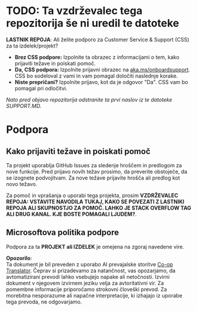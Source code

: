 <!--
CO_OP_TRANSLATOR_METADATA:
{
  "original_hash": "62fe65c1d8e3796c01aa1e3c89666cba",
  "translation_date": "2025-06-12T11:21:33+00:00",
  "source_file": "SUPPORT.md",
  "language_code": "sl"
}
-->
# TODO: Ta vzdrževalec tega repozitorija še ni uredil te datoteke

**LASTNIK REPOJA**: Ali želite podporo za Customer Service & Support (CSS) za ta izdelek/projekt?

- **Brez CSS podpore:** Izpolnite ta obrazec z informacijami o tem, kako prijaviti težave in poiskati pomoč.
- **Da, CSS podpora:** Izpolnite prijavni obrazec na [aka.ms/onboardsupport](https://aka.ms/onboardsupport). CSS bo sodeloval z vami in vam pomagal določiti naslednje korake.
- **Niste prepričani?** Izpolnite prijavo, kot da je odgovor "Da". CSS vam bo pomagal pri odločitvi.

*Nato pred objavo repozitorija odstranite ta prvi naslov iz te datoteke SUPPORT.MD.*

# Podpora

## Kako prijaviti težave in poiskati pomoč

Ta projekt uporablja GitHub Issues za sledenje hroščem in predlogom za nove funkcije. Pred prijavo novih težav prosimo, da preverite obstoječe, da se izognete podvojitvam. Za nove težave prijavite hrošča ali predlog kot novo težavo.

Za pomoč in vprašanja o uporabi tega projekta, prosim **VZDRŽEVALEC REPOJA: VSTAVITE NAVODILA TUKAJ, KAKO SE POVEZATI Z LASTNIKI REPOJA ALI SKUPNOSTJO ZA POMOČ. LAHKO JE STACK OVERFLOW TAG ALI DRUG KANAL. KJE BOSTE POMAGALI LJUDEM?**.

## Microsoftova politika podpore

Podpora za ta **PROJEKT ali IZDELEK** je omejena na zgoraj navedene vire.

**Opozorilo**:  
Ta dokument je bil preveden z uporabo AI prevajalske storitve [Co-op Translator](https://github.com/Azure/co-op-translator). Čeprav si prizadevamo za natančnost, vas opozarjamo, da avtomatizirani prevodi lahko vsebujejo napake ali netočnosti. Izvirni dokument v njegovem izvirnem jeziku velja za avtoritativni vir. Za pomembne informacije priporočamo strokovni človeški prevod. Za morebitna nesporazume ali napačne interpretacije, ki izhajajo iz uporabe tega prevoda, ne odgovarjamo.